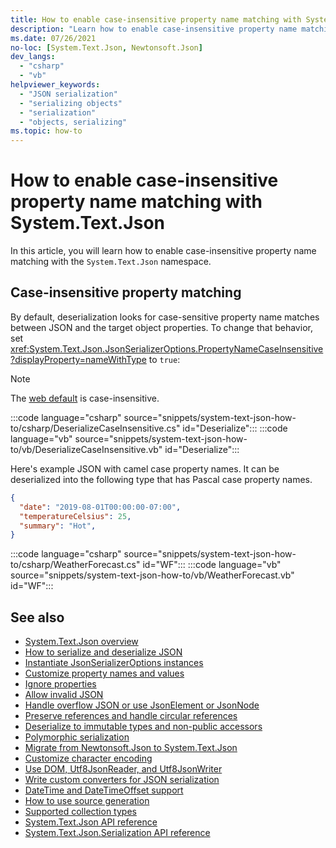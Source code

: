 ```yaml
---
title: How to enable case-insensitive property name matching with System.Text.Json
description: "Learn how to enable case-insensitive property name matching while serializing to and deserializing from JSON in .NET."
ms.date: 07/26/2021
no-loc: [System.Text.Json, Newtonsoft.Json]
dev_langs:
  - "csharp"
  - "vb"
helpviewer_keywords:
  - "JSON serialization"
  - "serializing objects"
  - "serialization"
  - "objects, serializing"
ms.topic: how-to
---
```


# How to enable case-insensitive property name matching with System.Text.Json

In this article, you will learn how to enable case-insensitive property name matching with the `System.Text.Json` namespace.

## Case-insensitive property matching

By default, deserialization looks for case-sensitive property name matches between JSON and the target object properties. To change that behavior, set <xref:System.Text.Json.JsonSerializerOptions.PropertyNameCaseInsensitive?displayProperty=nameWithType> to `true`:

> [!NOTE]
> The [web default](configure-options.md#web-defaults-for-jsonserializeroptions) is case-insensitive.

:::code language="csharp" source="snippets/system-text-json-how-to/csharp/DeserializeCaseInsensitive.cs" id="Deserialize":::
:::code language="vb" source="snippets/system-text-json-how-to/vb/DeserializeCaseInsensitive.vb" id="Deserialize":::

Here's example JSON with camel case property names. It can be deserialized into the following type that has Pascal case property names.

```json
{
  "date": "2019-08-01T00:00:00-07:00",
  "temperatureCelsius": 25,
  "summary": "Hot",
}
```

:::code language="csharp" source="snippets/system-text-json-how-to/csharp/WeatherForecast.cs" id="WF":::
:::code language="vb" source="snippets/system-text-json-how-to/vb/WeatherForecast.vb" id="WF":::

## See also

* [System.Text.Json overview](overview.md)
* [How to serialize and deserialize JSON](how-to.md)
* [Instantiate JsonSerializerOptions instances](configure-options.md)
* [Customize property names and values](customize-properties.md)
* [Ignore properties](ignore-properties.md)
* [Allow invalid JSON](invalid-json.md)
* [Handle overflow JSON or use JsonElement or JsonNode](handle-overflow.md)
* [Preserve references and handle circular references](preserve-references.md)
* [Deserialize to immutable types and non-public accessors](immutability.md)
* [Polymorphic serialization](polymorphism.md)
* [Migrate from Newtonsoft.Json to System.Text.Json](migrate-from-newtonsoft.md)
* [Customize character encoding](character-encoding.md)
* [Use DOM, Utf8JsonReader, and Utf8JsonWriter](use-dom-utf8jsonreader-utf8jsonwriter.md)
* [Write custom converters for JSON serialization](converters-how-to.md)
* [DateTime and DateTimeOffset support](../../datetime/system-text-json-support.md)
* [How to use source generation](source-generation.md)
* [Supported collection types](supported-collection-types.md)
* [System.Text.Json API reference](xref:System.Text.Json)
* [System.Text.Json.Serialization API reference](xref:System.Text.Json.Serialization)

